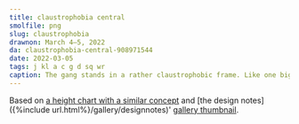 ```yaml
---
title: claustrophobia central
smolfile: png
slug: claustrophobia
drawnon: March 4–5, 2022
da: claustrophobia-central-908971544
date: 2022-03-05
tags: j kl a c g d sq wr
caption: The gang stands in a rather claustrophobic frame. Like one big not-really-happy family.
---
```

Based on <a href="https://www.deviantart.com/toon-o-clock/art/Another-Stinkin-Height-Chart-821063066" class="ext">a height chart with a similar concept</a> and [the design notes]({%include url.html%}/gallery/designnotes)' <a href="https://sta.sh/01wsgs8i47l4" class="ext">gallery thumbnail</a>.

<img src="{%include url.html%}/assets/img/gallery/2021-12-16-tn.png" alt=""/>